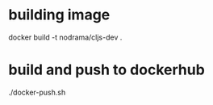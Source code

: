 # building image

docker build -t nodrama/cljs-dev .

# build and push to dockerhub

./docker-push.sh
